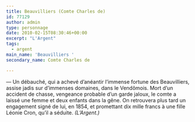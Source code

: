 ```yaml
---
title: Beauvilliers (Comte Charles de)
id: 77129
author: admin
type: personnage
date: 2010-02-15T08:30:46+00:00
excerpt: "L'Argent"
tags:
  - argent
main_name: 'Beauvilliers '
secondary_name: Comte Charles de

---
```

— Un débauché, qui a achevé d&rsquo;anéantir l&rsquo;immense fortune des Beauvilliers, assise jadis sur d&rsquo;immenses domaines, dans le Vendômois. Mort d&rsquo;un accident de chasse, vengeance probable d&rsquo;un garde jaloux, le comte a laissé une femme et deux enfants dans la gêne. On retrouvera plus tard un engagement signé de lui, en 1854, et promettant dix mille francs à une fille Léonie Cron, qu&rsquo;il a séduite. _(L&rsquo;Argent.)_
